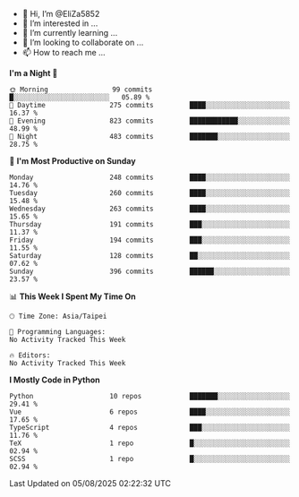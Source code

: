- 👋 Hi, I’m @EliZa5852
- 👀 I’m interested in ...
- 🌱 I’m currently learning ...
- 💞️ I’m looking to collaborate on ...
- 📫 How to reach me ...

<!--START_SECTION:waka-->
**I'm a Night 🦉** 

```text
🌞 Morning                99 commits          █░░░░░░░░░░░░░░░░░░░░░░░░   05.89 % 
🌆 Daytime                275 commits         ████░░░░░░░░░░░░░░░░░░░░░   16.37 % 
🌃 Evening                823 commits         ████████████░░░░░░░░░░░░░   48.99 % 
🌙 Night                  483 commits         ███████░░░░░░░░░░░░░░░░░░   28.75 % 
```
📅 **I'm Most Productive on Sunday** 

```text
Monday                   248 commits         ████░░░░░░░░░░░░░░░░░░░░░   14.76 % 
Tuesday                  260 commits         ████░░░░░░░░░░░░░░░░░░░░░   15.48 % 
Wednesday                263 commits         ████░░░░░░░░░░░░░░░░░░░░░   15.65 % 
Thursday                 191 commits         ███░░░░░░░░░░░░░░░░░░░░░░   11.37 % 
Friday                   194 commits         ███░░░░░░░░░░░░░░░░░░░░░░   11.55 % 
Saturday                 128 commits         ██░░░░░░░░░░░░░░░░░░░░░░░   07.62 % 
Sunday                   396 commits         ██████░░░░░░░░░░░░░░░░░░░   23.57 % 
```


📊 **This Week I Spent My Time On** 

```text
🕑︎ Time Zone: Asia/Taipei

💬 Programming Languages: 
No Activity Tracked This Week

🔥 Editors: 
No Activity Tracked This Week
```

**I Mostly Code in Python** 

```text
Python                   10 repos            ███████░░░░░░░░░░░░░░░░░░   29.41 % 
Vue                      6 repos             ████░░░░░░░░░░░░░░░░░░░░░   17.65 % 
TypeScript               4 repos             ███░░░░░░░░░░░░░░░░░░░░░░   11.76 % 
TeX                      1 repo              █░░░░░░░░░░░░░░░░░░░░░░░░   02.94 % 
SCSS                     1 repo              █░░░░░░░░░░░░░░░░░░░░░░░░   02.94 % 
```




 Last Updated on 05/08/2025 02:22:32 UTC
<!--END_SECTION:waka-->
